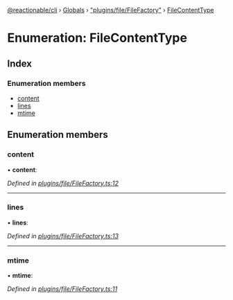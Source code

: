 [@reactionable/cli](../README.md) › [Globals](../globals.md) › ["plugins/file/FileFactory"](../modules/_plugins_file_filefactory_.md) › [FileContentType](_plugins_file_filefactory_.filecontenttype.md)

# Enumeration: FileContentType

## Index

### Enumeration members

* [content](_plugins_file_filefactory_.filecontenttype.md#content)
* [lines](_plugins_file_filefactory_.filecontenttype.md#lines)
* [mtime](_plugins_file_filefactory_.filecontenttype.md#mtime)

## Enumeration members

###  content

• **content**:

*Defined in [plugins/file/FileFactory.ts:12](https://github.com/neilime/reactionable-cli/blob/86c13e3/src/plugins/file/FileFactory.ts#L12)*

___

###  lines

• **lines**:

*Defined in [plugins/file/FileFactory.ts:13](https://github.com/neilime/reactionable-cli/blob/86c13e3/src/plugins/file/FileFactory.ts#L13)*

___

###  mtime

• **mtime**:

*Defined in [plugins/file/FileFactory.ts:11](https://github.com/neilime/reactionable-cli/blob/86c13e3/src/plugins/file/FileFactory.ts#L11)*
